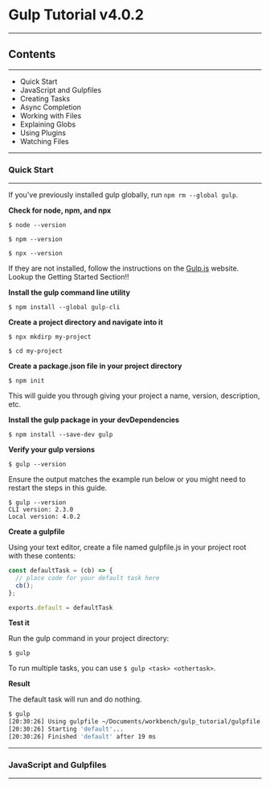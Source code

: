 # Gulp Tutorial v4.0.2
---

## Contents
---

* Quick Start
* JavaScript and Gulpfiles
* Creating Tasks
* Async Completion
* Working with Files
* Explaining Globs
* Using Plugins
* Watching Files

---

### Quick Start
---

If you've previously installed gulp globally, run `npm rm --global gulp`.

**Check for node, npm, and npx**

`$ node --version`

`$ npm --version`

`$ npx --version`

If they are not installed, follow the instructions on the [Gulp.js](https://gulpjs.com) website. Lookup the Getting Started Section!!

**Install the gulp command line utility**

`$ npm install --global gulp-cli`

**Create a project directory and navigate into it**

`$ npx mkdirp my-project`

`$ cd my-project`

**Create a package.json file in your project directory**

`$ npm init`

This will guide you through giving your project a name, version, description, etc.

**Install the gulp package in your devDependencies**

`$ npm install --save-dev gulp`

**Verify your gulp versions**

`$ gulp --version`

Ensure the output matches the example run below or you might need to restart the steps in this guide.

```
$ gulp --version
CLI version: 2.3.0
Local version: 4.0.2
```

**Create a gulpfile**

Using your text editor, create a file named gulpfile.js in your project root with these contents:

```javascript
const defaultTask = (cb) => {
  // place code for your default task here
  cb();
};

exports.default = defaultTask
```

**Test it**

Run the gulp command in your project directory:

`$ gulp`

To run multiple tasks, you can use `$ gulp <task> <othertask>`.

**Result**

The default task will run and do nothing.

```bash
$ gulp
[20:30:26] Using gulpfile ~/Documents/workbench/gulp_tutorial/gulpfile.js
[20:30:26] Starting 'default'...
[20:30:26] Finished 'default' after 19 ms
```

---

### JavaScript and Gulpfiles
---


